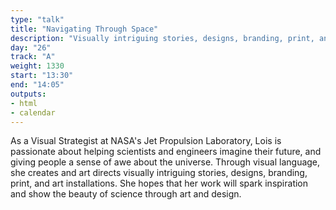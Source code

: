 ```yaml
---
type: "talk"
title: "Navigating Through Space"
description: "Visually intriguing stories, designs, branding, print, and art installations in JPL"
day: "26"
track: "A"
weight: 1330
start: "13:30"
end: "14:05"
outputs:
- html
- calendar
---
```


As a Visual Strategist at NASA's Jet Propulsion Laboratory, Lois is passionate about helping scientists and engineers imagine their future, and giving people a sense of awe about the universe. Through visual language, she creates and art directs visually intriguing stories, designs, branding, print, and art installations. She hopes that her work will spark inspiration and show the beauty of science through art and design.